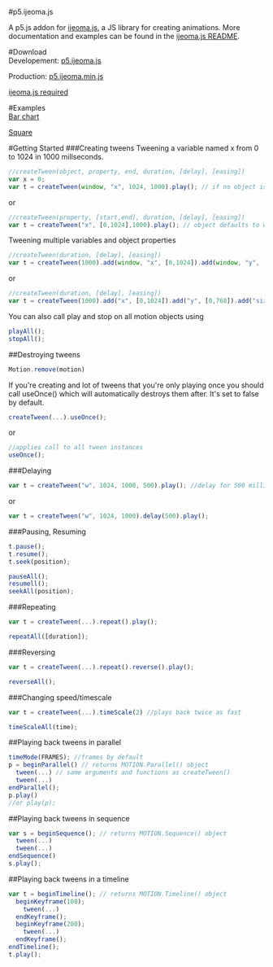 #p5.ijeoma.js
 
A p5.js addon for [ijeoma.js](https://github.com/ekeneijeoma/ijeoma.js), a JS library for creating animations. More documentation and examples can be found in the [ijeoma.js README](https://github.com/ekeneijeoma/ijeoma.js).

#Download   
Developement: [p5.ijeoma.js](http://goo.gl/04mfZ7)

Production: [p5.ijeoma.min.js](http://goo.gl/Aeb2UP)

[ijeoma.js required](https://github.com/ekeneijeoma/ijeoma.js)

#Examples  
[Bar chart](http://ekeneijeoma.github.io/p5.ijeoma.js/examples/barChart.html) 

[Square](http://ekeneijeoma.github.io/p5.ijeoma.js/examples/square.html) 

#Getting Started 
###Creating tweens
Tweening a variable named x from 0 to 1024 in 1000 millseconds. 
```javascript 
//createTween(object, property, end, duration, [delay], [easing])
var x = 0;
var t = createTween(window, "x", 1024, 1000).play(); // if no object is passed it will default to window
```
or
```javascript 
//createTween(property, [start,end], duration, [delay], [easing])
var t = createTween("x", [0,1024],1000).play(); // object defaults to window and the variable x is defined in window with a starting value of 0
```

Tweening multiple variables and object properties
```javascript
//createTween(duration, [delay], [easing])
var t = createTween(1000).add(window, "x", [0,1024]).add(window, "y", [0,768]).add(window, "size", [0,100]).play();
```
or
```javascript
//createTween(duration, [delay], [easing])
var t = createTween(1000).add("x", [0,1024]).add("y", [0,768]).add("size", [0,100]).play(); // object defaults to window
```

You can also call play and stop on all motion objects using
```javascript
playAll();
stopAll();
```

##Destroying tweens
```javascript
Motion.remove(motion)
```

If you're creating and lot of tweens that you're only playing once you should call useOnce() which will automatically destroys them after. It's set to false by default.
```javascript
createTween(...).useOnce();
```
or
```javascript
//applies call to all tween instances
useOnce();
```

###Delaying
```javascript
var t = createTween("w", 1024, 1000, 500).play(); //delay for 500 milliseconds
```
or
```javascript
var t = createTween("w", 1024, 1000).delay(500).play();
```

###Pausing, Resuming  
```javascript  
t.pause(); 
t.resume(); 
t.seek(position); 

pauseAll();
resumell();
seekAll(position);
```

###Repeating
```javascript
var t = createTween(...).repeat().play();

repeatAll([duration]);
```

###Reversing
```javascript 
var t = createTween(...).repeat().reverse().play();

reverseAll();
```

###Changing speed/timescale
```javascript 
var t = createTween(...).timeScale(2) //plays back twice as fast

timeScaleAll(time);
``` 

##Playing back tweens in parallel
```javascript 
timeMode(FRAMES); //frames by default
p = beginParallel() // returns MOTION.Parallel() object
  tween(...) // same arguments and functions as createTween()
  tween(...)
endParallel();
p.play()
//or play(p); 
```

##Playing back tweens in sequence
```javascript 
var s = beginSequence(); // returns MOTION.Sequence() object
  tween(...)
  tween(...)
endSequence()
s.play();
```

##Playing back tweens in a timeline
```javascript 
var t = beginTimeline(); // returns MOTION.Timeline() object
  beginKeyframe(100);
    tween(...)
  endKeyframe();
  beginKeyframe(200);
    tween(...)
  endKeyframe();
endTimeline();
t.play();
```